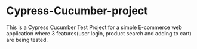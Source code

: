 # Cypress-Cucumber-project
This is a Cypress Cucumber Test Project for a simple E-commerce web application where 3 features(user login, product search and adding to cart) are being tested.
